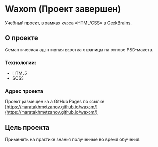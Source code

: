 # Waxom (Проект завершен)
Учебный проект, в рамках курса «HTML/CSS» в GeekBrains.

## О проекте
Семантическая адаптивная верстка страницы на основе PSD-макета.

### Технологии:
- HTML5
- SCSS

### Адрес проекта
Проект размещен на а GitHub Pages по ссылке [https://maratakhmetzanov.github.io/waxom/](https://maratakhmetzanov.github.io/waxom/)

## Цель проекта
Применить на практике знания полученные во время обучения.
